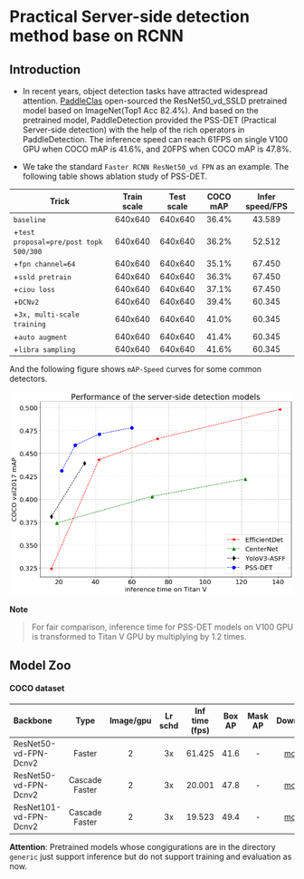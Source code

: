 # Practical Server-side detection method base on RCNN

## Introduction


* In recent years, object detection tasks have attracted widespread attention. [PaddleClas](https://github.com/PaddlePaddle/PaddleClas) open-sourced the ResNet50_vd_SSLD pretrained model based on ImageNet(Top1 Acc 82.4%). And based on the pretrained model, PaddleDetection provided the PSS-DET (Practical Server-side detection) with the help of the rich operators in PaddleDetection. The inference speed can reach 61FPS on single V100 GPU when COCO mAP is 41.6%, and 20FPS when COCO mAP is 47.8%.

* We take the standard `Faster RCNN ResNet50_vd FPN` as an example. The following table shows ablation study of PSS-DET.

| Trick | Train scale | Test scale |  COCO mAP | Infer speed/FPS |
|- |:-: |:-: | :-: | :-: |
| `baseline` | 640x640 | 640x640 | 36.4% | 43.589 |
| +`test proposal=pre/post topk 500/300` | 640x640 | 640x640 | 36.2% | 52.512 |
| +`fpn channel=64` | 640x640 | 640x640 | 35.1% | 67.450 |
| +`ssld pretrain` | 640x640 | 640x640 | 36.3% | 67.450 |
| +`ciou loss` | 640x640 | 640x640 | 37.1% | 67.450 |
| +`DCNv2` | 640x640 | 640x640 | 39.4% | 60.345 |
| +`3x, multi-scale training` | 640x640 | 640x640 | 41.0% | 60.345 |
| +`auto augment` | 640x640 | 640x640 | 41.4% | 60.345 |
| +`libra sampling` | 640x640 | 640x640 | 41.6% | 60.345 |


And the following figure shows `mAP-Speed` curves for some common detectors.


![pssdet](../../docs/images/pssdet.png)


**Note**
> For fair comparison, inference time for PSS-DET models on V100 GPU is transformed to Titan V GPU by multiplying by 1.2 times.


## Model Zoo

#### COCO dataset

| Backbone                | Type     | Image/gpu | Lr schd | Inf time (fps) | Box AP | Mask AP |                           Download                           | Configs |
| :---------------------- | :-------------:  | :-------: | :-----: | :------------: | :----: | :-----: | :----------------------------------------------------------: | :-----: |
| ResNet50-vd-FPN-Dcnv2         | Faster     |     2     |   3x    |     61.425     |  41.6  |    -    | [model](https://paddlemodels.bj.bcebos.com/object_detection/faster_rcnn_dcn_r50_vd_fpn_3x_server_side.tar) |  [config](https://github.com/PaddlePaddle/PaddleDetection/tree/develop/static/configs/rcnn_enhance/faster_rcnn_dcn_r50_vd_fpn_3x_server_side.yml) |
| ResNet50-vd-FPN-Dcnv2         | Cascade Faster     |     2     |   3x    |     20.001     |  47.8  |    -    | [model](https://paddlemodels.bj.bcebos.com/object_detection/cascade_rcnn_dcn_r50_vd_fpn_3x_server_side.tar) | [config](https://github.com/PaddlePaddle/PaddleDetection/tree/develop/static/configs/rcnn_enhance/cascade_rcnn_dcn_r50_vd_fpn_3x_server_side.yml) |
| ResNet101-vd-FPN-Dcnv2         | Cascade Faster     |     2     |   3x    |     19.523     |  49.4  |    -    | [model](https://paddlemodels.bj.bcebos.com/object_detection/cascade_rcnn_dcn_r101_vd_fpn_3x_server_side.pdparams) | [config](https://github.com/PaddlePaddle/PaddleDetection/tree/develop/static/configs/rcnn_enhance/cascade_rcnn_dcn_r101_vd_fpn_3x_server_side.yml) |


**Attention**: Pretrained models whose congigurations are in the directory `generic` just support inference but do not support training and evaluation as now.
